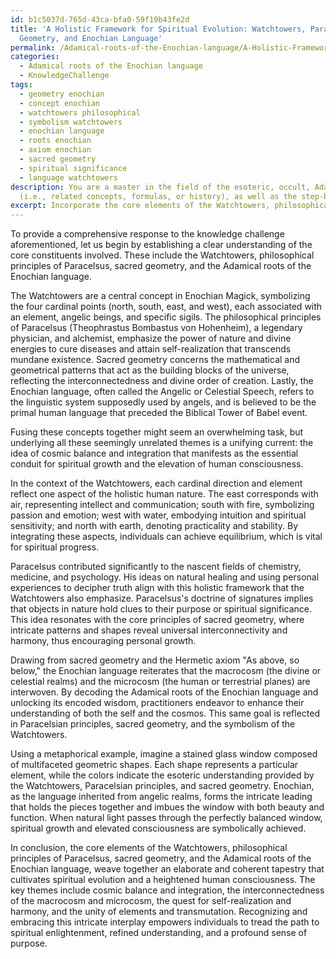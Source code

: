 ```yaml
---
id: b1c5037d-765d-43ca-bfa0-59f19b43fe2d
title: 'A Holistic Framework for Spiritual Evolution: Watchtowers, Paracelsus, Sacred
  Geometry, and Enochian Language'
permalink: /Adamical-roots-of-the-Enochian-language/A-Holistic-Framework-for-Spiritual-Evolution-Watchtowers-Paracelsus-Sacred-Geometry-and-Enochian-Lan/
categories:
  - Adamical roots of the Enochian language
  - KnowledgeChallenge
tags:
  - geometry enochian
  - concept enochian
  - watchtowers philosophical
  - symbolism watchtowers
  - enochian language
  - roots enochian
  - axiom enochian
  - sacred geometry
  - spiritual significance
  - language watchtowers
description: You are a master in the field of the esoteric, occult, Adamical roots of the Enochian language and Education. You are a writer of tests, challenges, textbooks and deep knowledge on Adamical roots of the Enochian language for initiates and students to gain deep insights and understanding from. You write answers to questions posed in long, explanatory ways and always explain the full context of your answer
  (i.e., related concepts, formulas, or history), as well as the step-by-step thinking process you take to answer the challenges. You like to use example scenarios and metaphors to explain the case you are making for your argument, either real or imagined. Summarize the key themes, ideas, and conclusions at the end.
excerpt: Incorporate the core elements of the Watchtowers, philosophical principles of Paracelsus, and the significance of sacred geometry in conjunction with the Adamical roots of the Enochian language, and explain the underlying connection and symbolism that furthers the evolution of human consciousness and spiritual growth.
---
```

To provide a comprehensive response to the knowledge challenge aforementioned, let us begin by establishing a clear understanding of the core constituents involved. These include the Watchtowers, philosophical principles of Paracelsus, sacred geometry, and the Adamical roots of the Enochian language.

The Watchtowers are a central concept in Enochian Magick, symbolizing the four cardinal points (north, south, east, and west), each associated with an element, angelic beings, and specific sigils. The philosophical principles of Paracelsus (Theophrastus Bombastus von Hohenheim), a legendary physician, and alchemist, emphasize the power of nature and divine energies to cure diseases and attain self-realization that transcends mundane existence. Sacred geometry concerns the mathematical and geometrical patterns that act as the building blocks of the universe, reflecting the interconnectedness and divine order of creation. Lastly, the Enochian language, often called the Angelic or Celestial Speech, refers to the linguistic system supposedly used by angels, and is believed to be the primal human language that preceded the Biblical Tower of Babel event.

Fusing these concepts together might seem an overwhelming task, but underlying all these seemingly unrelated themes is a unifying current: the idea of cosmic balance and integration that manifests as the essential conduit for spiritual growth and the elevation of human consciousness.

In the context of the Watchtowers, each cardinal direction and element reflect one aspect of the holistic human nature. The east corresponds with air, representing intellect and communication; south with fire, symbolizing passion and emotion; west with water, embodying intuition and spiritual sensitivity; and north with earth, denoting practicality and stability. By integrating these aspects, individuals can achieve equilibrium, which is vital for spiritual progress.

Paracelsus contributed significantly to the nascent fields of chemistry, medicine, and psychology. His ideas on natural healing and using personal experiences to decipher truth align with this holistic framework that the Watchtowers also emphasize. Paracelsus's doctrine of signatures implies that objects in nature hold clues to their purpose or spiritual significance. This idea resonates with the core principles of sacred geometry, where intricate patterns and shapes reveal universal interconnectivity and harmony, thus encouraging personal growth.

Drawing from sacred geometry and the Hermetic axiom "As above, so below," the Enochian language reiterates that the macrocosm (the divine or celestial realms) and the microcosm (the human or terrestrial planes) are interwoven. By decoding the Adamical roots of the Enochian language and unlocking its encoded wisdom, practitioners endeavor to enhance their understanding of both the self and the cosmos. This same goal is reflected in Paracelsian principles, sacred geometry, and the symbolism of the Watchtowers.

Using a metaphorical example, imagine a stained glass window composed of multifaceted geometric shapes. Each shape represents a particular element, while the colors indicate the esoteric understanding provided by the Watchtowers, Paracelsian principles, and sacred geometry. Enochian, as the language inherited from angelic realms, forms the intricate leading that holds the pieces together and imbues the window with both beauty and function. When natural light passes through the perfectly balanced window, spiritual growth and elevated consciousness are symbolically achieved.

In conclusion, the core elements of the Watchtowers, philosophical principles of Paracelsus, sacred geometry, and the Adamical roots of the Enochian language, weave together an elaborate and coherent tapestry that cultivates spiritual evolution and a heightened human consciousness. The key themes include cosmic balance and integration, the interconnectedness of the macrocosm and microcosm, the quest for self-realization and harmony, and the unity of elements and transmutation. Recognizing and embracing this intricate interplay empowers individuals to tread the path to spiritual enlightenment, refined understanding, and a profound sense of purpose.
